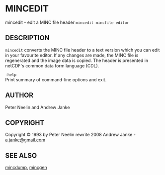 # MINCEDIT

mincedit - edit a MINC file header
`mincedit mincfile editor`

## DESCRIPTION

`mincedit` converts the MINC file header to a text version which you can edit in your favourite editor. If any changes are made, the MINC file is regenerated and the image data is copied. The header is presented in netCDF's common data form language (CDL).

`-help`  
Print summary of command-line options and exit.

## AUTHOR

Peter Neelin and Andrew Janke

## COPYRIGHT

Copyright © 1993 by Peter Neelin rewrite 2008 Andrew Janke - a.janke@gmail.com

## SEE ALSO

[mincdump](mincdump.md), [mincgen](mincgen.md)
